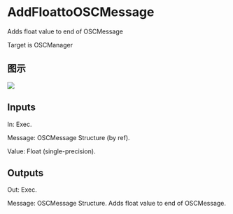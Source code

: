 # AddFloattoOSCMessage

Adds float value to end of OSCMessage

Target is OSCManager

## 图示

![]($-20221218-18050693.png)

## Inputs

In: Exec.

Message: OSCMessage Structure (by ref).

Value: Float (single-precision).  

## Outputs

Out: Exec.

Message: OSCMessage Structure. Adds float value to end of OSCMessage.

